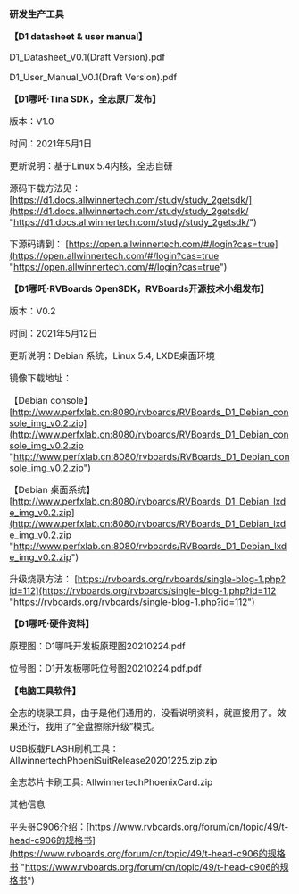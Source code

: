 ### 研发生产工具
**<span style="font-size:16px;">【D1 datasheet & user manual】</span>**

<span style="font-size:16px;">

D1_Datasheet_V0.1(Draft Version).pdf

D1_User_Manual_V0.1(Draft Version).pdf

</span>



**<span style="font-size:16px;">【D1哪吒·Tina SDK，全志原厂发布】</span>**

<span style="font-size:16px;">

版本：V1.0

时间：2021年5月1日

更新说明：基于Linux 5.4内核，全志自研

源码下载方法见：
[https://d1.docs.allwinnertech.com/study/study_2getsdk/](https://d1.docs.allwinnertech.com/study/study_2getsdk/ "https://d1.docs.allwinnertech.com/study/study_2getsdk/")

下源码请到：
[https://open.allwinnertech.com/#/login?cas=true](https://open.allwinnertech.com/#/login?cas=true "https://open.allwinnertech.com/#/login?cas=true")

</span>



**<span style="font-size:16px;">【D1哪吒·RVBoards OpenSDK，RVBoards开源技术小组发布】</span>**

<span style="font-size:16px;">

版本：V0.2

时间：2021年5月12日

更新说明：Debian 系统，Linux 5.4, LXDE桌面环境

镜像下载地址：

【Debian console】[http://www.perfxlab.cn:8080/rvboards/RVBoards_D1_Debian_console_img_v0.2.zip](http://www.perfxlab.cn:8080/rvboards/RVBoards_D1_Debian_console_img_v0.2.zip "http://www.perfxlab.cn:8080/rvboards/RVBoards_D1_Debian_console_img_v0.2.zip")

【Debian 桌面系统】[http://www.perfxlab.cn:8080/rvboards/RVBoards_D1_Debian_lxde_img_v0.2.zip](http://www.perfxlab.cn:8080/rvboards/RVBoards_D1_Debian_lxde_img_v0.2.zip "http://www.perfxlab.cn:8080/rvboards/RVBoards_D1_Debian_lxde_img_v0.2.zip")

升级烧录方法：
[https://rvboards.org/rvboards/single-blog-1.php?id=112](https://rvboards.org/rvboards/single-blog-1.php?id=112 "https://rvboards.org/rvboards/single-blog-1.php?id=112")

</span>


**<span style="font-size:16px;">【D1哪吒·硬件资料】</span>**

<span style="font-size:16px;">

原理图：D1哪吒开发板原理图20210224.pdf

位号图：D1开发板哪吒位号图20210224.pdf.pdf

</span>


**<span style="font-size:16px;">【电脑工具软件】</span>**

<span style="font-size:16px;">

全志的烧录工具，由于是他们通用的，没看说明资料，就直接用了。效果还行，我用了“全盘擦除升级”模式。

USB板载FLASH刷机工具：AllwinnertechPhoeniSuitRelease20201225.zip.zip

全志芯片卡刷工具: AllwinnertechPhoenixCard.zip

其他信息

平头哥C906介绍：[https://www.rvboards.org/forum/cn/topic/49/t-head-c906的规格书](https://www.rvboards.org/forum/cn/topic/49/t-head-c906的规格书 "https://www.rvboards.org/forum/cn/topic/49/t-head-c906的规格书")

</span>









